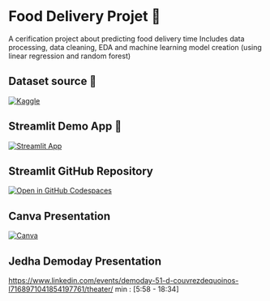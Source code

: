 ```
```
# Food Delivery Projet 🛵

A cerification project about predicting food delivery time
Includes data processing, data cleaning, EDA and machine learning model creation (using linear regression and random forest)

## Dataset source 📓

[![Kaggle](https://img.shields.io/badge/Kaggle-035a7d?style=for-the-badge&logo=kaggle&logoColor=white)](https://www.kaggle.com/datasets/gauravmalik26/food-delivery-dataset)

## Streamlit Demo App 🌟

[![Streamlit App](https://static.streamlit.io/badges/streamlit_badge_black_white.svg)](https://appappdelivery-nl9jzkxo4zurfnuqttpsbv.streamlit.app/)


## Streamlit GitHub Repository

[![Open in GitHub Codespaces](https://github.com/codespaces/badge.svg)](https://github.com/Lamiaeidr/Streamlitappdelivery)


## Canva Presentation

[![Canva](https://img.shields.io/badge/Canva-%2300C4CC.svg?style=for-the-badge&logo=Canva&logoColor=white)](https://www.canva.com/design/DAGKYgPqX00/DRP7R3cv4MIoH0XBRfVgWg/edit?utm_content=DAGKYgPqX00&utm_campaign=designshare&utm_medium=link2&utm_source=sharebutton)

## Jedha Demoday Presentation

https://www.linkedin.com/events/demoday-51-d-couvrezdequoinos-l7168971041854197761/theater/ min : [5:58 - 18:34]
